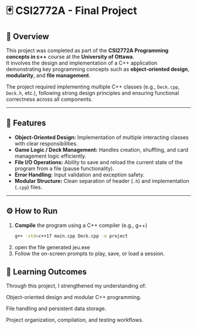 # 🃏 CSI2772A - Final Project

## 📘 Overview
This project was completed as part of the **CSI2772A Programming concepts in c++** course at the **University of Ottawa**.  
It involves the design and implementation of a C++ application demonstrating key programming concepts such as **object-oriented design**, **modularity**, and **file management**.

The project required implementing multiple C++ classes (e.g., `Deck.cpp`, `Deck.h`, etc.), following strong design principles and ensuring functional correctness across all components.

---

## 🧩 Features
- **Object-Oriented Design:** Implementation of multiple interacting classes with clear responsibilities.  
- **Game Logic / Deck Management:** Handles creation, shuffling, and card management logic efficiently.  
- **File I/O Operations:** Ability to save and reload the current state of the program from a file (pause functionality).  
- **Error Handling:** Input validation and exception safety.  
- **Modular Structure:** Clean separation of header (`.h`) and implementation (`.cpp`) files.  

---


## ⚙️ How to Run
1. **Compile** the program using a C++ compiler (e.g., g++)  
   ```bash
   g++ -std=c++17 main.cpp Deck.cpp -o project
2. open the file generated jeu.exe
3. Follow the on-screen prompts to play, save, or load a session.

## 🧠 Learning Outcomes

Through this project, I strengthened my understanding of:

Object-oriented design and modular C++ programming.

File handling and persistent data storage.

Project organization, compilation, and testing workflows.

